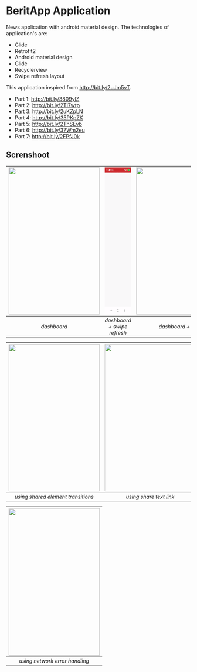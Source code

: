 # BeritApp Application
News application with android material design. The technologies of application's are:
- Glide
- Retrofit2
- Android material design
- Glide
- Recyclerview
- Swipe refresh layout

This application inspired from http://bit.ly/2uJm5vT.
- Part 1: http://bit.ly/3809ylZ
- Part 2: http://bit.ly/2Ti7wtp
- Part 3: http://bit.ly/2uKZpLN
- Part 4: http://bit.ly/35PKpZK
- Part 5: http://bit.ly/2ThSEvb
- Part 6: http://bit.ly/37Wm2eu
- Part 7: http://bit.ly/2FPfJ0k

## Screnshoot

|<a href="url"><img src=dashboard.gif  align="center" height="400" width="248" ></a> |<a href="url"><img src=dashboardwithswiperefresh.gif  align="center" height="400" width="248" ></a>|<a href="url"><img src=dashboardwithdetail.gif  align="center" height="400" width="248" ></a>|
|:-----------:|:--------:|:--------:|
| *dashboard* | *dashboard + swipe refresh*|*dashboard + detail* |

|<a href="url"><img src=usingsharedelements.gif  align="center" height="400" width="248" ></a> |<a href="url"><img src=usingshare.gif  align="center" height="400" width="248" ></a>|<a href="url"><img src=usingsharewithbrowser.gif  align="center" height="400" width="248" ></a>|
|:-----------:|:--------:|:--------:|
| *using shared element transitions* | *using share text link*|*using open with browser* |

|<a href="url"><img src=errornetwork.gif  align="center" height="400" width="248" ></a> |
|:-----------:|
| *using network error handling* |
